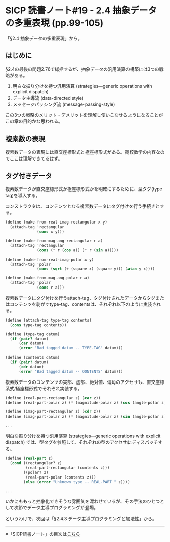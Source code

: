 SICP 読書ノート#19 - 2.4 抽象データの多重表現 (pp.99-105)
======================================

「§2.4 抽象データの多重表現」から。

はじめに
--------------------------------

§2.4の最後の問題2.76で総括するが、抽象データの汎用演算の構築には3つの戦略がある。

1. 明白な振り分けを持つ汎用演算 (strategies—generic operations with explicit dispatch)
2. データ主導流 (data-directed style)
3. メッセージパッシング流 (message-passing-style)

この3つの戦略のメリット・デメリットを理解し使いこなせるようになることがこの章の目的かな思われる。


複素数の表現
--------------------------------

複素数データの表現には直交座標形式と極座標形式がある。高校数学の内容なのでここは理解できてるはず。

タグ付きデータ
--------------------------------

複素数データが直交座標形式か極座標形式かを明確にするために、型タグ(type tag)を導入する。

コンストラクタは、コンテンツとなる複素数データにタグ付けを行う手続きとする。

```scheme
(define (make-from-real-imag-rectangular x y)
  (attach-tag 'rectangular
			  (cons x y)))

(define (make-from-mag-ang-rectangular r a)
  (attach-tag 'rectangular
			  (cons (* r (cos a)) (* r (sin a)))))

(define (make-from-real-imag-polar x y)
  (attach-tag 'polar
			  (cons (sqrt (+ (square x) (square y))) (atan y x))))

(define (make-from-mag-ang-polar r a)
  (attach-tag 'polar
			  (cons r a)))
```

複素数データにタグ付けを行うattach-tag、タグ付けされたデータからタグまたはコンテンツを剥がすtype-tag、contentsは、それぞれ以下のように実装される。

```scheme
(define (attach-tag type-tag contents)
  (cons type-tag contents))

(define (type-tag datum)
  (if (pair? datum)
      (car datum)
      (error "Bad tagged datum -- TYPE-TAG" datum)))

(define (contents datum)
  (if (pair? datum)
      (cdr datum)
      (error "Bad tagged datum -- CONTENTS" datum)))
```

複素数データのコンテンツの実部、虚部、絶対値、偏角のアクセサも、直交座標系式/極座標形式でそれぞれ実装する。

```scheme
(define (real-part-rectangular z) (car z))
(define (real-part-polar z) (* (magnitude-polar z) (cos (angle-polar z))))

(define (imag-part-rectangular z) (cdr z))
(define (imag-part-polar z) (* (magnitude-polar z) (sin (angle-polar z))))

...

```

明白な振り分けを持つ汎用演算 (strategies—generic operations with explicit dispatch) では、型タグを参照して、それぞれの型のアクセサにディスパッチする。

```scheme
(define (real-part z)
  (cond ((rectangular? z)
		 (real-part-rectangular (contents z)))
		((polar? z)
		 (real-part-polar (contents z)))
		(else (error "Unknown type -- REAL-PART " z))))

...
```

いかにももっと抽象化できそうな雰囲気を漂わせているが、その手法のひとつとして次節でデータ主導プログラミングが登場。

というわけで、次回は「§2.4.3 データ主導プログラミングと加法性」から。


--------------------------------

※「SICP読書ノート」の目次は[こちら](/entry/sicp/index)
